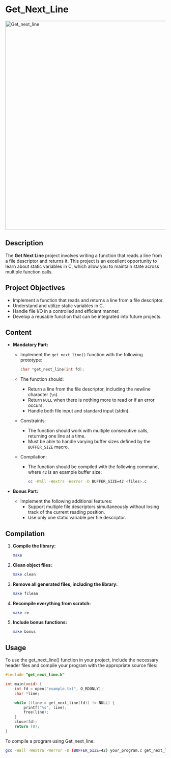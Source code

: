 # Get_Next_Line

<img width="654" alt="Get_next_line" src="https://github.com/user-attachments/assets/d42866fe-7b13-4c51-8cb1-97c2e8c323c8">

## Description

The **Get Next Line** project involves writing a function that reads a line from a file descriptor and returns it. This project is an excellent opportunity to learn about static variables in C, which allow you to maintain state across multiple function calls.

## Project Objectives

- Implement a function that reads and returns a line from a file descriptor.
- Understand and utilize static variables in C.
- Handle file I/O in a controlled and efficient manner.
- Develop a reusable function that can be integrated into future projects.

## Content

- **Mandatory Part:**
  - Implement the `get_next_line()` function with the following prototype:

    ```c
    char *get_next_line(int fd);
    ```

  - The function should:
    - Return a line from the file descriptor, including the newline character (`\n`).
    - Return `NULL` when there is nothing more to read or if an error occurs.
    - Handle both file input and standard input (stdin).

  - Constraints:
    - The function should work with multiple consecutive calls, returning one line at a time.
    - Must be able to handle varying buffer sizes defined by the `BUFFER_SIZE` macro.

  - Compilation:
    - The function should be compiled with the following command, where `42` is an example buffer size:
      ```bash
      cc -Wall -Wextra -Werror -D BUFFER_SIZE=42 <files>.c
      ```

- **Bonus Part:**
  - Implement the following additional features:
    - Support multiple file descriptors simultaneously without losing track of the current reading position.
    - Use only one static variable per file descriptor.

## Compilation

1. **Compile the library:**

   ```bash
   make
   ```

2. **Clean object files:**

   ```bash
   make clean
   ```

3. **Remove all generated files, including the library:**

   ```bash
   make fclean
   ```

4. **Recompile everything from scratch:**

   ```bash
   make re
   ```

5. **Include bonus functions:**

   ```bash
   make bonus
   ```

## Usage

To use the get_next_line() function in your project, include the necessary header files and compile your program with the appropriate source files:

```c
#include "get_next_line.h"

int main(void) {
    int fd = open("example.txt", O_RDONLY);
    char *line;

    while ((line = get_next_line(fd)) != NULL) {
        printf("%s", line);
        free(line);
    }
    close(fd);
    return (0);
}
```

To compile a program using Get_next_line:

```bash
gcc -Wall -Wextra -Werror -D (BUFFER_SIZE=42) your_program.c get_next_line.c get_next_line_utils.c -o your_program
```
